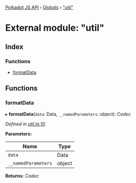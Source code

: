 [Polkadot JS API](../README.md) › [Globals](../globals.md) › ["util"](_util_.md)

# External module: "util"

## Index

### Functions

* [formatData](_util_.md#formatdata)

## Functions

###  formatData

▸ **formatData**(`data`: Data, `__namedParameters`: object): *Codec*

*Defined in [util.ts:10](https://github.com/polkadot-js/api/blob/ca186a4b2c/packages/api-contract/src/util.ts#L10)*

**Parameters:**

Name | Type |
------ | ------ |
`data` | Data |
`__namedParameters` | object |

**Returns:** *Codec*
